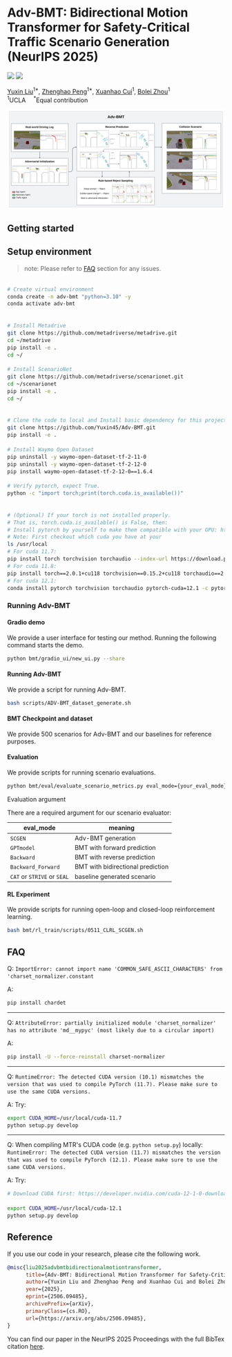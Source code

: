 # Adv-BMT: Bidirectional Motion Transformer for Safety-Critical Traffic Scenario Generation (NeurIPS 2025)

<a href="https://arxiv.org/pdf/2506.09485"><img src="https://img.shields.io/badge/arXiv-Paper-red"></a> 
<a href="https://metadriverse.github.io/adv-bmt/"><img src="https://img.shields.io/badge/Project-Page-yellow"></a>

[Yuxin Liu](https://www.linkedin.com/in/yuxinclaire/)<sup>1*</sup>, [Zhenghao Peng](https://pengzhenghao.github.io)<sup>1*</sup>, [Xuanhao Cui]()<sup>1</sup>, [Bolei Zhou](https://boleizhou.github.io/)<sup>1</sup> <br>
<sup>1</sup>UCLA&emsp;
<sup>*</sup>Equal contribution <br>

![Adv-BMT teaser figure](docs/teaser.jpeg)

## Getting started

## Setup environment

> note: Please refer to [FAQ](#FAQ) section for any issues.

```bash

# Create virtual environment
conda create -n adv-bmt "python=3.10" -y
conda activate adv-bmt


# Install Metadrive
git clone https://github.com/metadriverse/metadrive.git
cd ~/metadrive
pip install -e .
cd ~/

# Install ScenarioNet
git clone https://github.com/metadriverse/scenarionet.git
cd ~/scenarionet
pip install -e .
cd ~/


# Clone the code to local and Install basic dependency for this project
git clone https://github.com/Yuxin45/Adv-BMT.git
pip install -e .

# Install Waymo Open Dataset
pip uninstall -y waymo-open-dataset-tf-2-11-0
pip uninstall -y waymo-open-dataset-tf-2-12-0
pip install waymo-open-dataset-tf-2-12-0==1.6.4

# Verify pytorch, expect True.
python -c "import torch;print(torch.cuda.is_available())"


# (Optional) If your torch is not installed properly.
# That is, torch.cuda.is_available() is False, then:
# Install pytorch by yourself to make them compatible with your GPU: https://pytorch.org/
# Note: First checkout which cuda you have at your 
ls /usr/local
# For cuda 11.7:
pip install torch torchvision torchaudio --index-url https://download.pytorch.org/whl/cu117
# For cuda 11.8:
pip install torch==2.0.1+cu118 torchvision==0.15.2+cu118 torchaudio==2.0.2 --index-url https://download.pytorch.org/whl/cu118
# For cuda 12.1:
conda install pytorch torchvision torchaudio pytorch-cuda=12.1 -c pytorch -c nvidia -y

```

### Running Adv-BMT

#### Gradio demo

We provide a user interface for testing our method. Running the following command starts the demo.
```bash
python bmt/gradio_ui/new_ui.py --share
```


#### Running Adv-BMT

We provide a script for running Adv-BMT.
```bash
bash scripts/ADV-BMT_dataset_generate.sh
```

#### BMT Checkpoint and dataset
We provide 500 scenarios for Adv-BMT and our baselines for reference purposes. 


#### Evaluation
We provide scripts for running scenario evaluations.
```bash
python bmt/eval/evaluate_scenario_metrics.py eval_mode={your_eval_mode}
```

Evaluation argument

There are a required argument for our scenario evaluator:

| eval_mode                                 |meaning |
| ---------------------------------------- | ------------------ | 
| `SCGEN`                          | Adv-BMT generation            | 
| `GPTmodel`                     | BMT with forward prediction              | 
| `Backward`                        | BMT with reverse prediction              | 
| `Backward_Forward` | BMT with bidirectional prediction              |
| `CAT` or `STRIVE` or `SEAL`| baseline generated scenario            |


#### RL Experiment
We provide scripts for running open-loop and closed-loop reinforcement learning.
```bash
bash bmt/rl_train/scripts/0511_CLRL_SCGEN.sh
```

## FAQ

Q: `ImportError: cannot import name 'COMMON_SAFE_ASCII_CHARACTERS' from 'charset_normalizer.constant`

A: 
```bash
pip install chardet
```

---

Q: `AttributeError: partially initialized module 'charset_normalizer' has no attribute 'md__mypyc' (most likely due to a circular import)`

A: 
```bash
pip install -U --force-reinstall charset-normalizer
```


---

Q: `RuntimeError: The detected CUDA version (10.1) mismatches the version that was used to compile
PyTorch (11.7). Please make sure to use the same CUDA versions.`

A: Try:
```bash
export CUDA_HOME=/usr/local/cuda-11.7
python setup.py develop
```

---


Q: When compiling MTR's CUDA code (e.g. `python setup.py`) locally: `RuntimeError: The detected CUDA version (11.7) mismatches the version that was used to compile
PyTorch (12.1). Please make sure to use the same CUDA versions.`

A: Try:
```bash
# Download CUDA first: https://developer.nvidia.com/cuda-12-1-0-download-archive

export CUDA_HOME=/usr/local/cuda-12.1
python setup.py develop
```

## Reference

If you use our code in your research, please cite the following work.

```bibtex
@misc{liu2025advbmtbidirectionalmotiontransformer,
      title={Adv-BMT: Bidirectional Motion Transformer for Safety-Critical Traffic Scenario Generation}, 
      author={Yuxin Liu and Zhenghao Peng and Xuanhao Cui and Bolei Zhou},
      year={2025},
      eprint={2506.09485},
      archivePrefix={arXiv},
      primaryClass={cs.RO},
      url={https://arxiv.org/abs/2506.09485}, 
}
```
You can find our paper in the NeurIPS 2025 Proceedings with the full BibTex citation [here](https://neurips.cc/virtual/2025/poster/117225).
